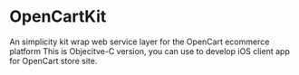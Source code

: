 # OpenCartKit
An simplicity kit wrap web service layer for the OpenCart ecommerce platform
This is Objecitve-C version, you can use to develop iOS client app for OpenCart store site.